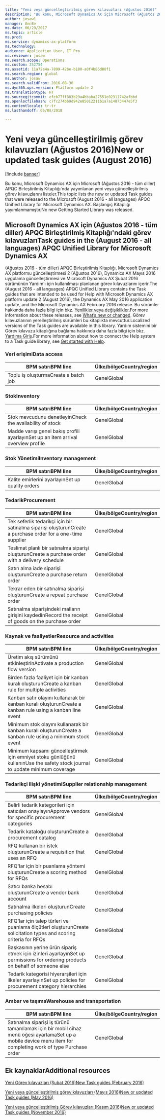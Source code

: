```yaml
---
title: "Yeni veya güncelleştirilmiş görev kılavuzları (Ağustos 2016)"
description: "Bu konu, Microsoft Dynamics AX için Microsoft (Ağustos 2016 - tüm diller) APQC Birleştirilmiş Kitaplığı'nda yayımlanan yeni veya güncelleştirilmiş görev kılavuzlarını listeler. Başlangıç Kitaplığı yayımlanmamıştır."
author: josaw1
manager: AnnBe
ms.date: 06/20/2017
ms.topic: article
ms.prod: 
ms.service: dynamics-ax-platform
ms.technology: 
audience: Application User, IT Pro
ms.reviewer: josaw
ms.search.scope: Operations
ms.custom: 252754
ms.assetid: 11a72e4a-7899-42be-b180-a0f4b86d88f1
ms.search.region: global
ms.author: josaw
ms.search.validFrom: 2016-08-30
ms.dyn365.ops.version: Platform update 2
ms.translationtype: HT
ms.sourcegitcommit: efcb77ff883b29a4bbaba27551e02311742afbbd
ms.openlocfilehash: c7fc274bb9d942e85012211b1a7a14873447e5f3
ms.contentlocale: tr-tr
ms.lasthandoff: 05/08/2018

---
```


# <a name="new-or-updated-task-guides-august-2016"></a><span data-ttu-id="cd18e-104">Yeni veya güncelleştirilmiş görev kılavuzları (Ağustos 2016)</span><span class="sxs-lookup"><span data-stu-id="cd18e-104">New or updated task guides (August 2016)</span></span>

[!include [banner](../includes/banner.md)]

<span data-ttu-id="cd18e-105">Bu konu, Microsoft Dynamics AX için Microsoft (Ağustos 2016 - tüm diller) APQC Birleştirilmiş Kitaplığı'nda yayımlanan yeni veya güncelleştirilmiş görev kılavuzlarını listeler.</span><span class="sxs-lookup"><span data-stu-id="cd18e-105">This topic lists the new or updated Task guides that were released to the Microsoft (August 2016 - all languages) APQC Unified Library for Microsoft Dynamics AX.</span></span> <span data-ttu-id="cd18e-106">Başlangıç Kitaplığı yayımlanmamıştır.</span><span class="sxs-lookup"><span data-stu-id="cd18e-106">No new Getting Started Library was released.</span></span>

<a name="task-guides-in-the-august-2016---all-languages-apqc-unified-library-for-microsoft-dynamics-ax"></a><span data-ttu-id="cd18e-107">Microsoft Dynamics AX için (Ağustos 2016 - tüm diller) APQC Birleştirilmiş Kitaplığı'ndaki görev kılavuzları</span><span class="sxs-lookup"><span data-stu-id="cd18e-107">Task guides in the (August 2016 - all languages) APQC Unified Library for Microsoft Dynamics AX</span></span>
---------------------------------------------------------------------------------------------------

<span data-ttu-id="cd18e-108">(Ağustos 2016 - tüm diller) APQC Birleştirilmiş Kitaplığı, Microsoft Dynamics AX platformu güncelleştirmesi 2 (Ağustos 2016), Dynamics AX Mayıs 2016 uygulama güncelleştirmesi ve Microsoft Dynamics AX Şubat 2016 sürümünün Yardım'ı için kullanılması planlanan görev kılavuzlarını içerir.</span><span class="sxs-lookup"><span data-stu-id="cd18e-108">The (August 2016 - all languages) APQC Unified Library contains the Task guides that are intended to be used for Help with Microsoft Dynamics AX platform update 2 (August 2016), the Dynamics AX May 2016 application update, and the Microsoft Dynamics AX February 2016 release.</span></span> <span data-ttu-id="cd18e-109">Bu sürümler hakkında daha fazla bilgi için bkz. [Yenilikler veya değişiklikler](whats-new-changed.md).</span><span class="sxs-lookup"><span data-stu-id="cd18e-109">For more information about these releases, see [What’s new or changed](whats-new-changed.md).</span></span> <span data-ttu-id="cd18e-110">Görev kılavuzlarının yerelleştirilmiş sürümleri bu kitaplıkta mevcuttur.</span><span class="sxs-lookup"><span data-stu-id="cd18e-110">Localized versions of the Task guides are available in this library.</span></span> <span data-ttu-id="cd18e-111">Yardım sistemini bir Görev kılavuzu kitaplığına bağlama hakkında daha fazla bilgi için bkz. [Yardıma Giriş](help-overview.md).</span><span class="sxs-lookup"><span data-stu-id="cd18e-111">For more information about how to connect the Help system to a Task guide library, see [Get started with Help](help-overview.md).</span></span>

### <a name="data-access"></a><span data-ttu-id="cd18e-112">Veri erişimi</span><span class="sxs-lookup"><span data-stu-id="cd18e-112">Data access</span></span>

| <span data-ttu-id="cd18e-113">BPM satırı</span><span class="sxs-lookup"><span data-stu-id="cd18e-113">BPM line</span></span>           | <span data-ttu-id="cd18e-114">Ülke/bölge</span><span class="sxs-lookup"><span data-stu-id="cd18e-114">Country/region</span></span> |
|--------------------|----------------|
| <span data-ttu-id="cd18e-115">Toplu iş oluşturma</span><span class="sxs-lookup"><span data-stu-id="cd18e-115">Create a batch job</span></span> | <span data-ttu-id="cd18e-116">Genel</span><span class="sxs-lookup"><span data-stu-id="cd18e-116">Global</span></span>         |

### <a name="inventory"></a><span data-ttu-id="cd18e-117">Stok</span><span class="sxs-lookup"><span data-stu-id="cd18e-117">Inventory</span></span>

| <span data-ttu-id="cd18e-118">BPM satırı</span><span class="sxs-lookup"><span data-stu-id="cd18e-118">BPM line</span></span>                                | <span data-ttu-id="cd18e-119">Ülke/bölge</span><span class="sxs-lookup"><span data-stu-id="cd18e-119">Country/region</span></span> |
|-----------------------------------------|----------------|
| <span data-ttu-id="cd18e-120">Stok mevcudunu denetleyin</span><span class="sxs-lookup"><span data-stu-id="cd18e-120">Check the availability of stock</span></span>         | <span data-ttu-id="cd18e-121">Genel</span><span class="sxs-lookup"><span data-stu-id="cd18e-121">Global</span></span>         |
| <span data-ttu-id="cd18e-122">Madde varışı genel bakış profili ayarlayın</span><span class="sxs-lookup"><span data-stu-id="cd18e-122">Set up an item arrival overview profile</span></span> | <span data-ttu-id="cd18e-123">Genel</span><span class="sxs-lookup"><span data-stu-id="cd18e-123">Global</span></span>         |

### <a name="inventory-management"></a><span data-ttu-id="cd18e-124">Stok Yönetimi</span><span class="sxs-lookup"><span data-stu-id="cd18e-124">Inventory management</span></span>

| <span data-ttu-id="cd18e-125">BPM satırı</span><span class="sxs-lookup"><span data-stu-id="cd18e-125">BPM line</span></span>              | <span data-ttu-id="cd18e-126">Ülke/bölge</span><span class="sxs-lookup"><span data-stu-id="cd18e-126">Country/region</span></span> |
|-----------------------|----------------|
| <span data-ttu-id="cd18e-127">Kalite emirlerini ayarlayın</span><span class="sxs-lookup"><span data-stu-id="cd18e-127">Set up quality orders</span></span> | <span data-ttu-id="cd18e-128">Genel</span><span class="sxs-lookup"><span data-stu-id="cd18e-128">Global</span></span>         |

### <a name="procurement"></a><span data-ttu-id="cd18e-129">Tedarik</span><span class="sxs-lookup"><span data-stu-id="cd18e-129">Procurement</span></span>

| <span data-ttu-id="cd18e-130">BPM satırı</span><span class="sxs-lookup"><span data-stu-id="cd18e-130">BPM line</span></span>                                          | <span data-ttu-id="cd18e-131">Ülke/bölge</span><span class="sxs-lookup"><span data-stu-id="cd18e-131">Country/region</span></span> |
|---------------------------------------------------|----------------|
| <span data-ttu-id="cd18e-132">Tek seferlik tedarikçi için bir satınalma siparişi oluşturun</span><span class="sxs-lookup"><span data-stu-id="cd18e-132">Create a purchase order for a one-time supplier</span></span>   | <span data-ttu-id="cd18e-133">Genel</span><span class="sxs-lookup"><span data-stu-id="cd18e-133">Global</span></span>         |
| <span data-ttu-id="cd18e-134">Teslimat planlı bir satınalma siparişi oluşturun</span><span class="sxs-lookup"><span data-stu-id="cd18e-134">Create a purchase order with a delivery schedule</span></span>  | <span data-ttu-id="cd18e-135">Genel</span><span class="sxs-lookup"><span data-stu-id="cd18e-135">Global</span></span>         |
| <span data-ttu-id="cd18e-136">Satın alma iade siparişi oluşturun</span><span class="sxs-lookup"><span data-stu-id="cd18e-136">Create a purchase return order</span></span>                    | <span data-ttu-id="cd18e-137">Genel</span><span class="sxs-lookup"><span data-stu-id="cd18e-137">Global</span></span>         |
| <span data-ttu-id="cd18e-138">Tekrar eden bir satınalma siparişi oluşturun</span><span class="sxs-lookup"><span data-stu-id="cd18e-138">Create a repeat purchase order</span></span>                    | <span data-ttu-id="cd18e-139">Genel</span><span class="sxs-lookup"><span data-stu-id="cd18e-139">Global</span></span>         |
| <span data-ttu-id="cd18e-140">Satınalma siparişindeki malların girişini kaydedin</span><span class="sxs-lookup"><span data-stu-id="cd18e-140">Record the receipt of goods on the purchase order</span></span> | <span data-ttu-id="cd18e-141">Genel</span><span class="sxs-lookup"><span data-stu-id="cd18e-141">Global</span></span>         |

### <a name="resource-and-activities"></a><span data-ttu-id="cd18e-142">Kaynak ve faaliyetler</span><span class="sxs-lookup"><span data-stu-id="cd18e-142">Resource and activities</span></span>

| <span data-ttu-id="cd18e-143">BPM satırı</span><span class="sxs-lookup"><span data-stu-id="cd18e-143">BPM line</span></span>                                                | <span data-ttu-id="cd18e-144">Ülke/bölge</span><span class="sxs-lookup"><span data-stu-id="cd18e-144">Country/region</span></span> |
|---------------------------------------------------------|----------------|
| <span data-ttu-id="cd18e-145">Üretim akış sürümünü etkinleştirin</span><span class="sxs-lookup"><span data-stu-id="cd18e-145">Activate a production flow version</span></span>                      | <span data-ttu-id="cd18e-146">Genel</span><span class="sxs-lookup"><span data-stu-id="cd18e-146">Global</span></span>         |
| <span data-ttu-id="cd18e-147">Birden fazla faaliyet için bir kanban kuralı oluşturun</span><span class="sxs-lookup"><span data-stu-id="cd18e-147">Create a kanban rule for multiple activities</span></span>            | <span data-ttu-id="cd18e-148">Genel</span><span class="sxs-lookup"><span data-stu-id="cd18e-148">Global</span></span>         |
| <span data-ttu-id="cd18e-149">Kanban satır olayını kullanarak bir kanban kuralı oluşturun</span><span class="sxs-lookup"><span data-stu-id="cd18e-149">Create a kanban rule using a kanban line event</span></span>          | <span data-ttu-id="cd18e-150">Genel</span><span class="sxs-lookup"><span data-stu-id="cd18e-150">Global</span></span>         |
| <span data-ttu-id="cd18e-151">Minimum stok olayını kullanarak bir kanban kuralı oluşturun</span><span class="sxs-lookup"><span data-stu-id="cd18e-151">Create a kanban rule using a minimum stock event</span></span>        | <span data-ttu-id="cd18e-152">Genel</span><span class="sxs-lookup"><span data-stu-id="cd18e-152">Global</span></span>         |
| <span data-ttu-id="cd18e-153">Minimum kapsamı güncelleştirmek için emniyet stoku günlüğünü kullanın</span><span class="sxs-lookup"><span data-stu-id="cd18e-153">Use the safety stock journal to update minimum coverage</span></span> | <span data-ttu-id="cd18e-154">Genel</span><span class="sxs-lookup"><span data-stu-id="cd18e-154">Global</span></span>         |

### <a name="supplier-relationship-management"></a><span data-ttu-id="cd18e-155">Tedarikçi ilişki yönetimi</span><span class="sxs-lookup"><span data-stu-id="cd18e-155">Supplier relationship management</span></span>

| <span data-ttu-id="cd18e-156">BPM satırı</span><span class="sxs-lookup"><span data-stu-id="cd18e-156">BPM line</span></span>                                                           | <span data-ttu-id="cd18e-157">Ülke/bölge</span><span class="sxs-lookup"><span data-stu-id="cd18e-157">Country/region</span></span> |
|--------------------------------------------------------------------|----------------|
| <span data-ttu-id="cd18e-158">Belirli tedarik kategorileri için satıcıları onaylayın</span><span class="sxs-lookup"><span data-stu-id="cd18e-158">Approve vendors for specific procurement categories</span></span>                | <span data-ttu-id="cd18e-159">Genel</span><span class="sxs-lookup"><span data-stu-id="cd18e-159">Global</span></span>         |
| <span data-ttu-id="cd18e-160">Tedarik kataloğu oluşturun</span><span class="sxs-lookup"><span data-stu-id="cd18e-160">Create a procurement catalog</span></span>                                       | <span data-ttu-id="cd18e-161">Genel</span><span class="sxs-lookup"><span data-stu-id="cd18e-161">Global</span></span>         |
| <span data-ttu-id="cd18e-162">RFQ kullanan bir istek oluşturun</span><span class="sxs-lookup"><span data-stu-id="cd18e-162">Create a requisition that uses an RFQ</span></span>                              | <span data-ttu-id="cd18e-163">Genel</span><span class="sxs-lookup"><span data-stu-id="cd18e-163">Global</span></span>         |
| <span data-ttu-id="cd18e-164">RFQ'lar için bir puanlama yöntemi oluşturun</span><span class="sxs-lookup"><span data-stu-id="cd18e-164">Create a scoring method for RFQs</span></span>                                   | <span data-ttu-id="cd18e-165">Genel</span><span class="sxs-lookup"><span data-stu-id="cd18e-165">Global</span></span>         |
| <span data-ttu-id="cd18e-166">Satıcı banka hesabı oluşturun</span><span class="sxs-lookup"><span data-stu-id="cd18e-166">Create a vendor bank account</span></span>                                       | <span data-ttu-id="cd18e-167">Genel</span><span class="sxs-lookup"><span data-stu-id="cd18e-167">Global</span></span>         |
| <span data-ttu-id="cd18e-168">Satınalma ilkeleri oluşturun</span><span class="sxs-lookup"><span data-stu-id="cd18e-168">Create purchasing policies</span></span>                                         | <span data-ttu-id="cd18e-169">Genel</span><span class="sxs-lookup"><span data-stu-id="cd18e-169">Global</span></span>         |
| <span data-ttu-id="cd18e-170">RFQ'lar için talep türleri ve puanlama ölçütleri oluşturun</span><span class="sxs-lookup"><span data-stu-id="cd18e-170">Create solicitation types and scoring criteria for RFQs</span></span>            | <span data-ttu-id="cd18e-171">Genel</span><span class="sxs-lookup"><span data-stu-id="cd18e-171">Global</span></span>         |
| <span data-ttu-id="cd18e-172">Başkasının yerine ürün sipariş etmek için izinleri ayarlayın</span><span class="sxs-lookup"><span data-stu-id="cd18e-172">Set up permissions for ordering products on behalf of someone else</span></span> | <span data-ttu-id="cd18e-173">Genel</span><span class="sxs-lookup"><span data-stu-id="cd18e-173">Global</span></span>         |
| <span data-ttu-id="cd18e-174">Tedarik kategorisi hiyerarşileri için ilkeler ayarlayın</span><span class="sxs-lookup"><span data-stu-id="cd18e-174">Set up policies for procurement category hierarchies</span></span>               | <span data-ttu-id="cd18e-175">Genel</span><span class="sxs-lookup"><span data-stu-id="cd18e-175">Global</span></span>         |

### <a name="warehouse-and-transportation"></a><span data-ttu-id="cd18e-176">Ambar ve taşıma</span><span class="sxs-lookup"><span data-stu-id="cd18e-176">Warehouse and transportation</span></span>

| <span data-ttu-id="cd18e-177">BPM satırı</span><span class="sxs-lookup"><span data-stu-id="cd18e-177">BPM line</span></span>                                                                    | <span data-ttu-id="cd18e-178">Ülke/bölge</span><span class="sxs-lookup"><span data-stu-id="cd18e-178">Country/region</span></span> |
|-----------------------------------------------------------------------------|----------------|
| <span data-ttu-id="cd18e-179">Satınalma siparişi iş türünü tamamlamak için bir mobil cihaz menü öğesi ayarlama</span><span class="sxs-lookup"><span data-stu-id="cd18e-179">Set up a mobile device menu item for completing work of type Purchase order</span></span> | <span data-ttu-id="cd18e-180">Genel</span><span class="sxs-lookup"><span data-stu-id="cd18e-180">Global</span></span>         |



<a name="additional-resources"></a><span data-ttu-id="cd18e-181">Ek kaynaklar</span><span class="sxs-lookup"><span data-stu-id="cd18e-181">Additional resources</span></span>
--------

[<span data-ttu-id="cd18e-182">Yeni Görev kılavuzları (Şubat 2016)</span><span class="sxs-lookup"><span data-stu-id="cd18e-182">New Task guides (February 2016)</span></span>](new-task-guides-available-february-2016.md)

[<span data-ttu-id="cd18e-183">Yeni veya güncelleştirilmiş görev kılavuzları (Mayıs 2016)</span><span class="sxs-lookup"><span data-stu-id="cd18e-183">New or updated Task guides (May 2016)</span></span>](new-updated-task-guides-available-may-2016.md)

[<span data-ttu-id="cd18e-184">Yeni veya güncelleştirilmiş Görev kılavuzları (Kasım 2016)</span><span class="sxs-lookup"><span data-stu-id="cd18e-184">New or updated Task guides (November 2016)</span></span>](new-task-guides-november-2016.md)




